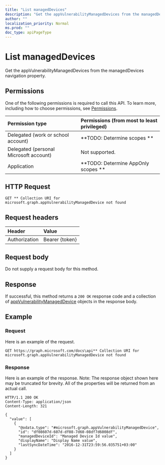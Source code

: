 ```yaml
---
title: "List managedDevices"
description: "Get the appVulnerabilityManagedDevices from the managedDevices navigation property."
author: ""
localization_priority: Normal
ms.prod: ""
doc_type: apiPageType
---
```


# List managedDevices

Get the appVulnerabilityManagedDevices from the managedDevices navigation property.

## Permissions
One of the following permissions is required to call this API. To learn more, including how to choose permissions, see [Permissions](/concepts/permissions-reference.md).

|Permission type|Permissions (from most to least privileged)|
|:---|:---|
|Delegated (work or school account)|**TODO: Determine scopes **|
|Delegated (personal Microsoft account)|Not supported.|
|Application|**TODO: Determine AppOnly scopes **|

## HTTP Request
<!-- {
  "blockType": "ignored"
}
-->
``` http
GET ** Collection URI for microsoft.graph.appVulnerabilityManagedDevice not found
```

## Request headers
|Header|Value|
|:---|:---|
|Authorization|Bearer {token}|

## Request body
Do not supply a request body for this method.

## Response
If successful, this method returns a `200 OK` response code and a collection of [appVulnerabilityManagedDevice](../resources/appvulnerabilitymanageddevice.md) objects in the response body.

## Example

### Request
Here is an example of the request.
<!-- {
  "blockType": "request",
  "name": "get_appvulnerabilitymanageddevice"
}
-->
``` http
GET https://graph.microsoft.com/docs\api** Collection URI for microsoft.graph.appVulnerabilityManagedDevice not found
```

### Response
Here is an example of the response. Note: The response object shown here may be truncated for brevity. All of the properties will be returned from an actual call.
<!-- {
  "blockType": "response",
  "truncated": true,
  "@odata.type": "collection(microsoft.graph.appvulnerabilitymanageddevice)"
}
-->
``` http
HTTP/1.1 200 OK
Content-Type: application/json
Content-Length: 321

{
  "value": [
    {
      "@odata.type": "#microsoft.graph.appVulnerabilityManagedDevice",
      "id": "df08607d-607d-df08-7d60-08df7d6008df",
      "managedDeviceId": "Managed Device Id value",
      "displayName": "Display Name value",
      "lastSyncDateTime": "2016-12-31T23:59:56.035751+03:00"
    }
  ]
}
```

